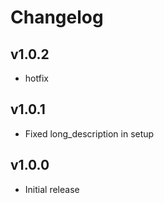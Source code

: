 # Changelog

## v1.0.2
* hotfix

## v1.0.1
* Fixed long_description in setup

## v1.0.0
* Initial release

